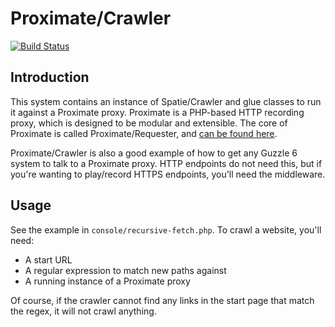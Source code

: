 Proximate/Crawler
===

[![Build Status](https://travis-ci.org/halfer/proximate-crawler.svg?branch=master)](https://travis-ci.org/halfer/proximate-crawler)

Introduction
---

This system contains an instance of Spatie/Crawler and glue classes to run it against a Proximate
proxy. Proximate is a PHP-based HTTP recording proxy, which is designed to be modular and
extensible. The core of Proximate is called Proximate/Requester, and
[can be found here](https://github.com/halfer/proximate-requester).

Proximate/Crawler is also a good example of how to get any Guzzle 6 system to talk to a Proximate
proxy. HTTP endpoints do not need this, but if you're wanting to play/record HTTPS endpoints,
you'll need the middleware.

Usage
---

See the example in `console/recursive-fetch.php`. To crawl a website, you'll need:

* A start URL
* A regular expression to match new paths against
* A running instance of a Proximate proxy

Of course, if the crawler cannot find any links in the start page that match the regex, it will
not crawl anything.
